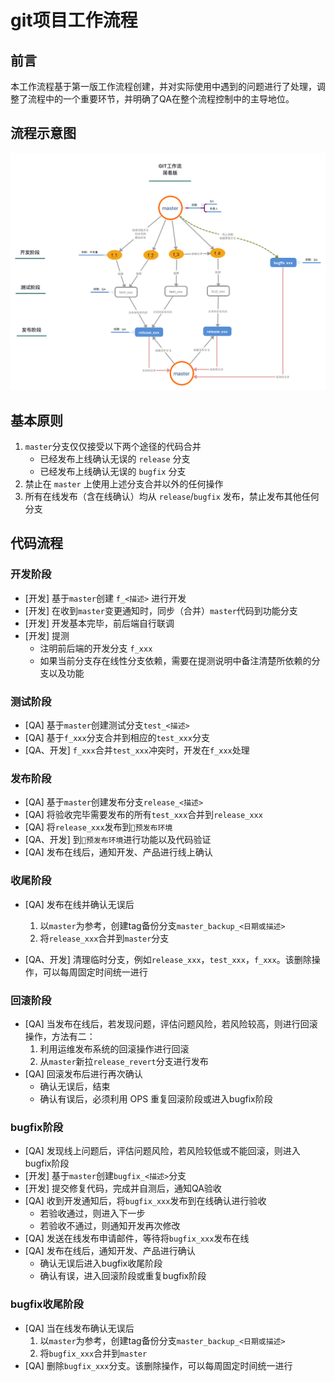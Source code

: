 # git项目工作流程

## 前言
本工作流程基于第一版工作流程创建，并对实际使用中遇到的问题进行了处理，调整了流程中的一个重要环节，并明确了QA在整个流程控制中的主导地位。

## 流程示意图
![git工作流程示意图](./workflow.png)

## 基本原则

1. `master`分支仅仅接受以下两个途径的代码合并
    + 已经发布上线确认无误的 `release` 分支
    + 已经发布上线确认无误的 `bugfix` 分支
2. 禁止在 `master` 上使用上述分支合并以外的任何操作
3. 所有在线发布（含在线确认）均从 `release`/`bugfix` 发布，禁止发布其他任何分支

## 代码流程

### 开发阶段
- [开发] 基于`master`创建 `f_<描述>` 进行开发
- [开发] 在收到`master`变更通知时，同步（合并）`master`代码到功能分支
- [开发] 开发基本完毕，前后端自行联调
- [开发] 提测
    + 注明前后端的开发分支 `f_xxx`
    + 如果当前分支存在线性分支依赖，需要在提测说明中备注清楚所依赖的分支以及功能

### 测试阶段
- [QA] 基于`master`创建测试分支`test_<描述>`
- [QA] 基于`f_xxx`分支合并到相应的`test_xxx`分支
- [QA、开发] `f_xxx`合并`test_xxx`冲突时，开发在`f_xxx`处理

### 发布阶段
- [QA] 基于`master`创建发布分支`release_<描述>`
- [QA] 将验收完毕需要发布的所有`test_xxx`合并到`release_xxx`
- [QA] 将`release_xxx`发布到`预发布环境`
- [QA、开发] 到`预发布环境`进行功能以及代码验证
- [QA] 发布在线后，通知开发、产品进行线上确认

### 收尾阶段
- [QA] 发布在线并确认无误后
    1. 以`master`为参考，创建tag备份分支`master_backup_<日期或描述>`
    2. 将`release_xxx`合并到`master`分支

- [QA、开发] 清理临时分支，例如`release_xxx`，`test_xxx`，`f_xxx`。该删除操作，可以每周固定时间统一进行

### 回滚阶段
- [QA] 当发布在线后，若发现问题，评估问题风险，若风险较高，则进行回滚操作，方法有二：
    1. 利用运维发布系统的回滚操作进行回滚
    2. 从`master`新拉`release_revert`分支进行发布
- [QA] 回滚发布后进行再次确认
    - 确认无误后，结束
    - 确认有误后，必须利用 OPS 重复回滚阶段或进入bugfix阶段

### bugfix阶段
- [QA] 发现线上问题后，评估问题风险，若风险较低或不能回滚，则进入 bugfix阶段
- [开发] 基于`master`创建`bugfix_<描述>`分支
- [开发] 提交修复代码，完成并自测后，通知QA验收
- [QA] 收到开发通知后，将`bugfix_xxx`发布到在线确认进行验收
    - 若验收通过，则进入下一步
    - 若验收不通过，则通知开发再次修改
- [QA] 发送在线发布申请邮件，等待将`bugfix_xxx`发布在线
- [QA] 发布在线后，通知开发、产品进行确认
    - 确认无误后进入bugfix收尾阶段
    - 确认有误，进入回滚阶段或重复bugfix阶段

### bugfix收尾阶段
- [QA] 当在线发布确认无误后
    1. 以`master`为参考，创建tag备份分支`master_backup_<日期或描述>`
    2. 将`bugfix_xxx`合并到`master`
- [QA] 删除`bugfix_xxx`分支。该删除操作，可以每周固定时间统一进行